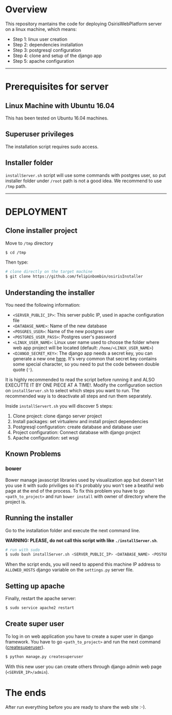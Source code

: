 # Overview

This repository mantains the code for deploying OsirisWebPlatform server on a linux machine, which means:
- Step 1: linux user creation
- Step 2: dependencies installation
- Step 3: postgresql configuration
- Step 4: clone and setup of the django app
- Step 5: apache configuration


--- 

# Prerequisites for server


## Linux Machine with Ubuntu 16.04

This has been tested on Ubuntu 16.04 machines.


## Superuser privileges

The installation script requires sudo access.


## Installer folder

`installServer.sh` script will use some commands with postgres user, so put installer folder under `/root` path is not a good idea. We recommend to use `/tmp` path.

---

# DEPLOYMENT


## Clone installer project

Move to `/tmp` directory
```bash
$ cd /tmp
```
Then type:
```bash
# clone directly on the target machine
$ git clone https://github.com/felipinbombin/osirisInstaller
```


## Understanding the installer

You need the following information:
- `<SERVER_PUBLIC_IP>`: This server public IP, used in apache configuration file
- `<DATABASE_NAME>`: Name of the new database
- `<POSGRES_USER>`: Name of the new postgres user
- `<POSTGRES_USER_PASS>`: Postgres user's password
- `<LINUX_USER_NAME>`: Linux user name used to choose the folder where web app project will be located (default: `/home/<LINUX_USER_NAME>`)
- `<DJANGO_SECRET_KEY>`: The django app needs a secret key, you can generate a new one [here](http://www.miniwebtool.com/django-secret-key-generator/). It's very common that secret key contains some special character, so you need to put the code between double quote (`'`).


It is highly recommended to read the script before running it and ALSO EXECUTTE IT BY ONE PIECE AT A TIME!. Modify the configuration section on `installServer.sh` to select which steps you want to run. The recommended way is to deactivate all steps and run them separately. 

Inside `installServert.sh` you will discover 5 steps:
1. Clone project: clone django server project
2. Install packages: set virtualenv and install project dependencies
3. Postgresql configuration: create database and database user
4. Project configuration: Connect database with django project
5. Apache configuration: set wsgi

## Known Problems

### bower 

Bower manage javascript libraries used by visualization app but doesn't let you use it with sudo priviliges so it's probably you won't see a beatiful web page at the end of the process. To fix this problem you have to go `<path_to_project>` and run `bower install` with owner of directory where the project is.


## Running the installer

Go to the installation folder and execute the next command line.

**WARNING: PLEASE, do not call this script with like `./installServer.sh`**.

```bash
# run with sudo
$ sudo bash installServer.sh <SERVER_PUBLIC_IP> <DATABASE_NAME> <POSTGRES_USER> <POSTGRES_USER_PASS> "<DJANGO_SECRET_KEY>"
```

When the script ends, you will need to append this machine IP address to `ALLOWED_HOSTS` django variable on the `settings.py` server file.

## Setting up apache

Finally, restart the apache server:
```bash
$ sudo service apache2 restart
```

## Create super user

To log in on web application you have to create a super user in django framework. You have to go `<path_to_project>` and run the next command ([createsuperuser](https://docs.djangoproject.com/en/1.10/ref/django-admin/#createsuperuser)).
```bash
$ python manage.py createsuperuser
```
With this new user you can create others through django admin web page (`<SERVER_IP>/admin`).


# The ends

After run everything before you are ready to share the web site :-).

